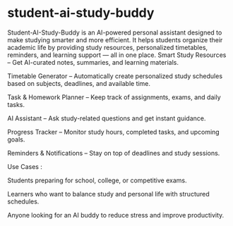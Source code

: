 # student-ai-study-buddy
Student-AI-Study-Buddy is an AI-powered personal assistant designed to make studying smarter and more efficient.
It helps students organize their academic life by providing study resources, personalized timetables, reminders, and learning support — all in one place.
Smart Study Resources – Get AI-curated notes, summaries, and learning materials.

 Timetable Generator – Automatically create personalized study schedules based on subjects, deadlines, and available time.

 Task & Homework Planner – Keep track of assignments, exams, and daily tasks.

 AI Assistant – Ask study-related questions and get instant guidance.

 Progress Tracker – Monitor study hours, completed tasks, and upcoming goals.

 Reminders & Notifications – Stay on top of deadlines and study sessions.

 Use Cases :

Students preparing for school, college, or competitive exams.

Learners who want to balance study and personal life with structured schedules.

Anyone looking for an AI buddy to reduce stress and improve productivity.
